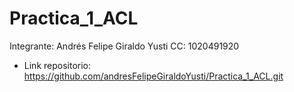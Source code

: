 # Practica_1_ACL

Integrante: Andrés Felipe Giraldo Yusti
CC: 1020491920


- Link repositorio: https://github.com/andresFelipeGiraldoYusti/Practica_1_ACL.git